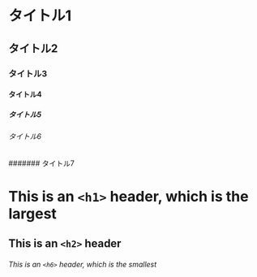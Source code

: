 # タイトル1
## タイトル2
### タイトル3
#### タイトル4
##### タイトル5
###### タイトル6
####### タイトル7

# This is an `<h1>` header, which is the largest

## This is an `<h2>` header

###### This is an `<h6>` header, which is the smallest
